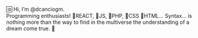 🆔️ Hi, I’m @dcanciogm.<br>
Programming enthusiasts!
🔹️REACT, 🔹️JS, 🔹️PHP, 🔹️CSS 🔹️HTML... 
Syntax... is nothing more than the way to find in the multiverse the understanding of a dream come true. 🌱

